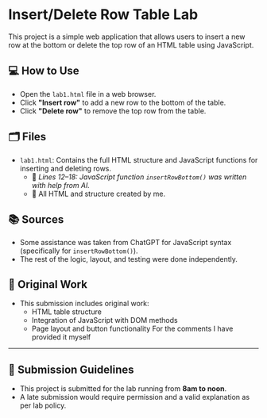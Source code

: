 # Insert/Delete Row Table Lab

This project is a simple web application that allows users to insert a new row at the bottom or delete the top row of an HTML table using JavaScript.

## 💻 How to Use

- Open the `lab1.html` file in a web browser.
- Click **"Insert row"** to add a new row to the bottom of the table.
- Click **"Delete row"** to remove the top row from the table.

## 🗂️ Files

- `lab1.html`: Contains the full HTML structure and JavaScript functions for inserting and deleting rows.
  - 🔸 *Lines 12–18: JavaScript function `insertRowBottom()` was written with help from AI.*
  - 🔸 All HTML and structure created by me.

## 📚 Sources

- Some assistance was taken from ChatGPT for JavaScript syntax (specifically for `insertRowBottom()`).
- The rest of the logic, layout, and testing were done independently.

## 🔐 Original Work

- This submission includes original work:
  - HTML table structure
  - Integration of JavaScript with DOM methods
  - Page layout and button functionality
  For the comments I have provided it myself


---

## 📌 Submission Guidelines

- This project is submitted for the lab running from **8am to noon**.
- A late submission would require permission and a valid explanation as per lab policy.
